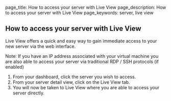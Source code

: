 page_title: How to access your server with Live View
page_description: How to access your server with Live View
page_keywords: server, live view

## How to access your server with Live View

Live View offers a quick and easy way to gain immediate access to your new server via the web interface.

Note: If you have an IP address associated with your virtual machine you are also able to access your server via traditional RDP / SSH protocols (if enabled)

1. From your dashboard, click the server you wish to access.
3. From your server detail view, click on the Live View tab.
4. You will now be taken to Live View where you are able to access your server directly.
